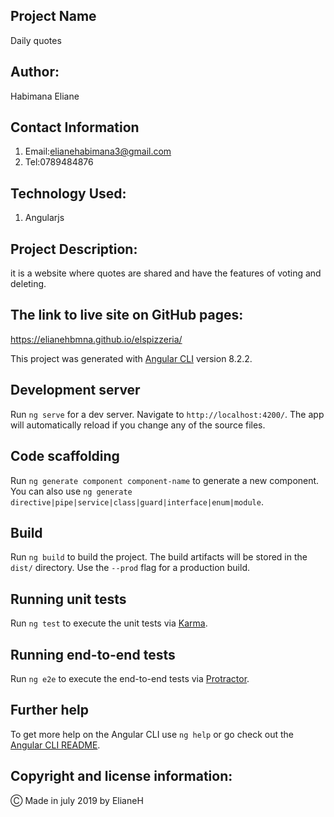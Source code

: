 ## Project Name
Daily quotes

## Author:

Habimana Eliane

## Contact Information

1. Email:elianehabimana3@gmail.com
2. Tel:0789484876

## Technology Used:

1. Angularjs

## Project Description:

it is a website where quotes are shared and have the features of voting and deleting.

## The link to live site on GitHub pages:

https://elianehbmna.github.io/elspizzeria/

This project was generated with [Angular CLI](https://github.com/angular/angular-cli) version 8.2.2.

## Development server

Run `ng serve` for a dev server. Navigate to `http://localhost:4200/`. The app will automatically reload if you change any of the source files.

## Code scaffolding

Run `ng generate component component-name` to generate a new component. You can also use `ng generate directive|pipe|service|class|guard|interface|enum|module`.

## Build

Run `ng build` to build the project. The build artifacts will be stored in the `dist/` directory. Use the `--prod` flag for a production build.

## Running unit tests

Run `ng test` to execute the unit tests via [Karma](https://karma-runner.github.io).

## Running end-to-end tests

Run `ng e2e` to execute the end-to-end tests via [Protractor](http://www.protractortest.org/).

## Further help

To get more help on the Angular CLI use `ng help` or go check out the [Angular CLI README](https://github.com/angular/angular-cli/blob/master/README.md).
## Copyright and license information:

&#9400; Made in july 2019 by ElianeH

